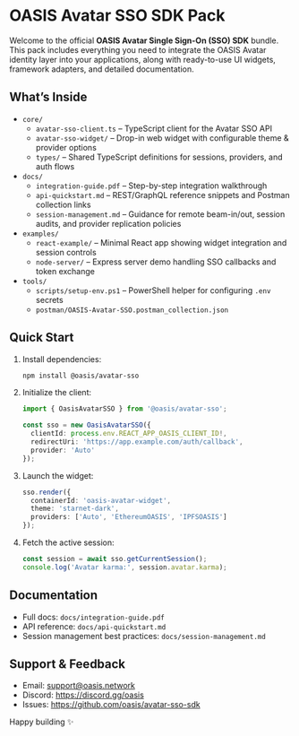 # OASIS Avatar SSO SDK Pack

Welcome to the official **OASIS Avatar Single Sign-On (SSO) SDK** bundle. This pack includes everything you need to integrate the OASIS Avatar identity layer into your applications, along with ready-to-use UI widgets, framework adapters, and detailed documentation.

## What’s Inside

- `core/`
  - `avatar-sso-client.ts` – TypeScript client for the Avatar SSO API
  - `avatar-sso-widget/` – Drop-in web widget with configurable theme & provider options
  - `types/` – Shared TypeScript definitions for sessions, providers, and auth flows
- `docs/`
  - `integration-guide.pdf` – Step-by-step integration walkthrough
  - `api-quickstart.md` – REST/GraphQL reference snippets and Postman collection links
  - `session-management.md` – Guidance for remote beam-in/out, session audits, and provider replication policies
- `examples/`
  - `react-example/` – Minimal React app showing widget integration and session controls
  - `node-server/` – Express server demo handling SSO callbacks and token exchange
- `tools/`
  - `scripts/setup-env.ps1` – PowerShell helper for configuring `.env` secrets
  - `postman/OASIS-Avatar-SSO.postman_collection.json`

## Quick Start

1. Install dependencies:
   ```bash
   npm install @oasis/avatar-sso
   ```
2. Initialize the client:
   ```ts
   import { OasisAvatarSSO } from '@oasis/avatar-sso';

   const sso = new OasisAvatarSSO({
     clientId: process.env.REACT_APP_OASIS_CLIENT_ID!,
     redirectUri: 'https://app.example.com/auth/callback',
     provider: 'Auto'
   });
   ```
3. Launch the widget:
   ```ts
   sso.render({
     containerId: 'oasis-avatar-widget',
     theme: 'starnet-dark',
     providers: ['Auto', 'EthereumOASIS', 'IPFSOASIS']
   });
   ```
4. Fetch the active session:
   ```ts
   const session = await sso.getCurrentSession();
   console.log('Avatar karma:', session.avatar.karma);
   ```

## Documentation
- Full docs: `docs/integration-guide.pdf`
- API reference: `docs/api-quickstart.md`
- Session management best practices: `docs/session-management.md`

## Support & Feedback
- Email: support@oasis.network
- Discord: https://discord.gg/oasis
- Issues: https://github.com/oasis/avatar-sso-sdk

Happy building ✨

